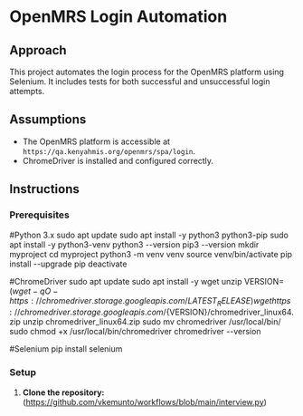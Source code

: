 # OpenMRS  Login Automation

## Approach
This project automates the login process for the OpenMRS platform using Selenium. It includes tests for both successful and unsuccessful login attempts.

## Assumptions
- The OpenMRS platform is accessible at `https://qa.kenyahmis.org/openmrs/spa/login`.
- ChromeDriver is installed and configured correctly.

## Instructions


### Prerequisites
#Python 3.x
sudo apt update
sudo apt install -y python3 python3-pip
sudo apt install -y python3-venv
python3 --version
pip3 --version
mkdir myproject
cd myproject
python3 -m venv venv
source venv/bin/activate
pip install --upgrade pip
deactivate

#ChromeDriver
sudo apt update
sudo apt install -y wget unzip
VERSION=$(wget -qO- https://chromedriver.storage.googleapis.com/LATEST_RELEASE)
wget https://chromedriver.storage.googleapis.com/${VERSION}/chromedriver_linux64.zip
unzip chromedriver_linux64.zip
sudo mv chromedriver /usr/local/bin/
sudo chmod +x /usr/local/bin/chromedriver
chromedriver --version

#Selenium
pip install selenium


### Setup
1. **Clone the repository:**
(https://github.com/vkemunto/workflows/blob/main/interview.py)
